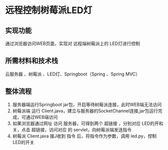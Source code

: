 # 远程控制树莓派LED灯

## 实现功能

通过浏览器访问WEB页面，实现对 远程端树莓派上的 LED灯进行控制

## 所需材料和技术栈

云服务器 、树莓派 、LED灯、Springboot（Spring 、Spring MVC）

## 整体流程

1. 服务器端运行Springboot jar包，开启等待树莓派连接，此时WEB端无法访问
2. 树莓派端 运行 Client.java，建立与服务器的SocketChannel连接,jar包运行完成，可通过WEB端访问
3. 如果浏览器通过网址 访问 服务器，可得到两个 超链接 ，分别对应 LED的开和关，点击 超链接，访问对应 的 servlet，向树莓派端发送指令
4. 树莓派 Client.java 接J收到 指令 后，将指令作为参数，调用 led.py，控制 LED的开关 


